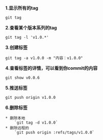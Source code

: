 **1.显示所有的tag**  

`git tag`  

**2.查看某个版本系列的tag**

`git tag -l 'v1.0.*'`

**3.创建标签**

`git tag -a v1.0.0 -m "内容：v1.0.0"`

**4.查看标签的详情，可以看到你commit的内容**

`git show v0.0.6`

**5.推送标签**

`git push origin v1.0.0`

**6.删除标签** 

    * 删除本地
        `git tag -d v1.0.0`
    * 删除远程的
        `git push origin :refs/tags/v1.0.0`
    
